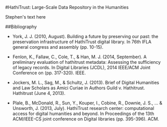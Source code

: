 #HathiTrust: Large-Scale Data Repository in the Humanities

Stephen's text here

##Bibliography

- York, J. J. (2010, August). Building a future by preserving our past: the preservation infrastructure of HathiTrust digital library. In 76th IFLA general congress and assembly (pp. 10-15).

- Fenlon, K., Fallaw, C., Cole, T., & Han, M. J. (2014, September). A preliminary evaluation of hathitrust metadata: Assessing the sufficiency of legacy records. In Digital Libraries (JCDL), 2014 IEEE/ACM Joint Conference on (pp. 317-320). IEEE.

- Jockers, M. L., Sag, M., & Schultz, J. (2013). Brief of Digital Humanities and Law Scholars as Amici Curiae in Authors Guild v. Hathitrust. Hathitrust (June 4, 2013).

- Plale, B., McDonald, R., Sun, Y., Kouper, I., Cobine, R., Downie, J. S., ... & Unsworth, J. (2013, July). HathiTrust research center: computational access for digital humanities and beyond. In Proceedings of the 13th ACM/IEEE-CS joint conference on Digital libraries (pp. 395-396). ACM.